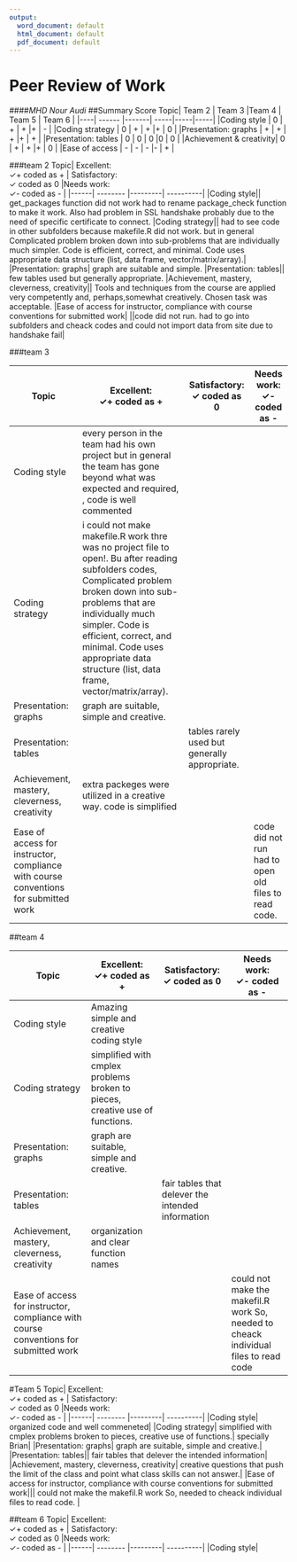 ```yaml
---
output:
  word_document: default
  html_document: default
  pdf_document: default
---
```

# Peer Review of Work
####*MHD Nour Audi*
##Summary Score 
Topic| Team 2 | Team 3 |Team 4 | Team 5 | Team 6 |
|----| ------ |-------| -----|-----|-----|
|Coding style            | 0 | + | + |+ | - | 
|Coding strategy         | 0 | + | + |+ | 0 |
|Presentation: graphs    | + | + | + |+ | + | 
|Presentation: tables    | 0 | 0 | 0 |0 | 0 |
|Achievement & creativity| 0 | + | + |+ | 0 | 
|Ease of access          | - | - | - |- | + |

###team 2 
Topic| Excellent: <br> ✓+ coded as +  | Satisfactory: <br> ✓ coded as 0  |Needs work: <br> ✓- coded as - |
|------| -------- |---------| ----------|
|Coding style|| get_packages function did not work had to rename package_check function to make it work. Also had problem in SSL handshake probably due to the need of specific certificate to connect.
|Coding strategy|| had to see code in other subfolders because makefile.R did not work. but in general Complicated  problem broken down into sub-problems that are individually much simpler. Code is efficient, correct, and minimal. Code uses appropriate data structure (list, data frame, vector/matrix/array).|
|Presentation: graphs| graph are suitable and simple.
|Presentation: tables|| few tables used but generally appropriate.
|Achievement, mastery, cleverness, creativity|| Tools and techniques from the course are applied very competently and, perhaps,somewhat creatively. Chosen task was acceptable.
|Ease of access for instructor, compliance with course conventions for submitted work| ||code did not run. had to go into subfolders and cheack codes and could not import data from site due to handshake fail|

###team 3

Topic| Excellent: <br> ✓+ coded as +  | Satisfactory: <br> ✓ coded as 0  |Needs work: <br> ✓- coded as - |
|------| -------- |---------| ----------|
|Coding style| every person in the team had his own project but in general the team has gone beyond what was expected and required, , code is well commented|
|Coding strategy| i could not make makefile.R work thre was no project file to open!. Bu after reading subfolders codes, Complicated problem broken down into sub-problems that are individually much simpler. Code is efficient, correct, and minimal. Code uses appropriate data structure (list, data frame, vector/matrix/array).|
|Presentation: graphs| graph are suitable, simple and creative.|
|Presentation: tables|| tables rarely used but generally appropriate.|
|Achievement, mastery, cleverness, creativity|extra packeges were utilized in a creative way. code is simplified|
|Ease of access for instructor, compliance with course conventions for submitted work|| | code did not run had to open old files to read code.|

##team 4 

Topic| Excellent: <br> ✓+ coded as +  | Satisfactory: <br> ✓ coded as 0  |Needs work: <br> ✓- coded as - |
|------| -------- |---------| ----------|
|Coding style|Amazing simple and creative coding style|
|Coding strategy| simplified with cmplex problems broken to pieces, creative use of functions.|
|Presentation: graphs| graph are suitable, simple and creative.|
|Presentation: tables|| fair tables that delever the intended information|
|Achievement, mastery, cleverness, creativity| organization and clear function names|
|Ease of access for instructor, compliance with course conventions for submitted work||| could not make the makefil.R work So, needed to cheack individual files to read code|

#Team 5
Topic| Excellent: <br> ✓+ coded as +  | Satisfactory: <br> ✓ coded as 0  |Needs work: <br> ✓- coded as - |
|------| -------- |---------| ----------|
|Coding style| organized code and well commeneted|
|Coding strategy| simplified with cmplex problems broken to pieces, creative use of functions.| specially Brian|
|Presentation: graphs| graph are suitable, simple and creative.|
|Presentation: tables|| fair tables that delever the intended information|
|Achievement, mastery, cleverness, creativity| creative questions that push the limit of the class and point what class skills can not answer.|
|Ease of access for instructor, compliance with course conventions for submitted work||| could not make the makefil.R work So, needed to cheack individual files to read code. |


##team 6 
Topic| Excellent: <br> ✓+ coded as +  | Satisfactory: <br> ✓ coded as 0  |Needs work: <br> ✓- coded as - |
|------| -------- |---------| ----------|
|Coding style| 

